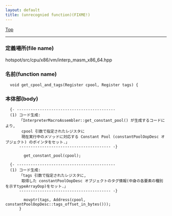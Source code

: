 ```yaml
---
layout: default
title: (unrecognied function)(FIXME!)
---
```

[Top](../index.html)

--- 
### 定義場所(file name)
hotspot/src/cpu/x86/vm/interp_masm_x86_64.hpp

### 名前(function name)
```
  void get_cpool_and_tags(Register cpool, Register tags) {
```

### 本体部(body)
```
  {- -------------------------------------------
  (1) コード生成:
      「InterpreterMacroAssembler::get_constant_pool() が生成するコードにより, 
       cpool 引数で指定されたレジスタに 
       現在実行中のメソッドに対応する Constant Pool (constantPoolOopDesc オブジェクト) のポインタをセット.」
      ---------------------------------------- -}

	    get_constant_pool(cpool);

  {- -------------------------------------------
  (1) コード生成:
      「tags 引数で指定されたレジスタに, 
       取得した constantPoolOopDesc オブジェクトのタグ情報(中身の各要素の種別を示すtypeArrayOop)をセット.」
      ---------------------------------------- -}

	    movptr(tags, Address(cpool, constantPoolOopDesc::tags_offset_in_bytes()));
	  }
	
```


